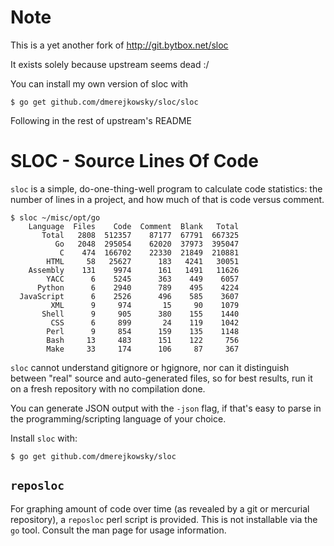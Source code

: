 # Note

This is a yet another fork of http://git.bytbox.net/sloc

It exists solely because upstream seems dead :/

You can install my own version of sloc with

```console
$ go get github.com/dmerejkowsky/sloc/sloc
```

Following in the rest of upstream's README

# SLOC - Source Lines Of Code

`sloc` is a simple, do-one-thing-well program to calculate code statistics: the
number of lines in a project, and how much of that is code versus comment.

    $ sloc ~/misc/opt/go
        Language  Files    Code  Comment  Blank   Total
           Total   2808  512357    87177  67791  667325
              Go   2048  295054    62020  37973  395047
               C    474  166702    22330  21849  210881
            HTML     58   25627      183   4241   30051
        Assembly    131    9974      161   1491   11626
            YACC      6    5245      363    449    6057
          Python      6    2940      789    495    4224
      JavaScript      6    2526      496    585    3607
             XML      9     974       15     90    1079
           Shell      9     905      380    155    1440
             CSS      6     899       24    119    1042
            Perl      9     854      159    135    1148
            Bash     13     483      151    122     756
            Make     33     174      106     87     367

`sloc` cannot understand gitignore or hgignore, nor can it distinguish between
"real" source and auto-generated files, so for best results, run it on a fresh
repository with no compilation done.

You can generate JSON output with the `-json` flag, if that's easy to parse in
the programming/scripting language of your choice.

Install `sloc` with:

    $ go get github.com/dmerejkowsky/sloc

## `reposloc`

For graphing amount of code over time (as revealed by a git or mercurial
repository), a `reposloc` perl script is provided. This is not installable via
the `go` tool. Consult the man page for usage information.
